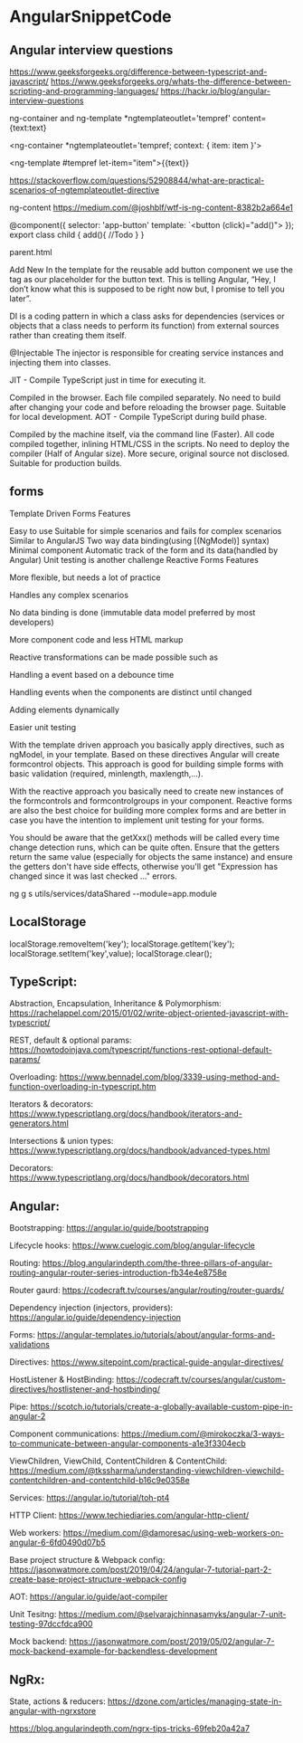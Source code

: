 # AngularSnippetCode

 ## Angular interview questions
https://www.geeksforgeeks.org/difference-between-typescript-and-javascript/
https://www.geeksforgeeks.org/whats-the-difference-between-scripting-and-programming-languages/
https://hackr.io/blog/angular-interview-questions

ng-container and ng-template *ngtemplateoutlet='tempref' content={text:text}

<ng-container *ngtemplateoutlet='tempref; context: { item: item }'></ng-container>

<ng-template #tempref let-item="item">{{text}}<ng-template>

https://stackoverflow.com/questions/52908844/what-are-practical-scenarios-of-ngtemplateoutlet-directive

ng-content
https://medium.com/@joshblf/wtf-is-ng-content-8382b2a664e1

@component({
	selector: 'app-button'
	template: `<button (click)="add()">
					<ng-content></ng-content>
				</button>
});
export class child {
	add(){
		//Todo
	}
}

parent.html

<app-button>Add New</app-button>
In the template for the reusable add button component we use the <ng-content></ng-content> tag as our placeholder for the button text. 
This is telling Angular, “Hey, I don’t know what this is supposed to be right now but, I promise to tell you later”.


DI is a coding pattern in which a class asks for dependencies (services or objects that a class needs to perform its function) 
from external sources rather than creating them itself.

@Injectable
The injector is responsible for creating service instances and injecting them into classes.

JIT - Compile TypeScript just in time for executing it.

Compiled in the browser.
Each file compiled separately.
No need to build after changing your code and before reloading the browser page.
Suitable for local development.
AOT - Compile TypeScript during build phase.

Compiled by the machine itself, via the command line (Faster).
All code compiled together, inlining HTML/CSS in the scripts.
No need to deploy the compiler (Half of Angular size).
More secure, original source not disclosed.
Suitable for production builds.


## forms
Template Driven Forms Features

Easy to use
Suitable for simple scenarios and fails for complex scenarios
Similar to AngularJS
Two way data binding(using [(NgModel)] syntax)
Minimal component
Automatic track of the form and its data(handled by Angular)
Unit testing is another challenge
Reactive Forms Features

More flexible, but needs a lot of practice

Handles any complex scenarios

No data binding is done (immutable data model preferred by most developers)

More component code and less HTML markup

Reactive transformations can be made possible such as

Handling a event based on a debounce time

Handling events when the components are distinct until changed

Adding elements dynamically

Easier unit testing

With the template driven approach you basically apply directives, such as ngModel, in your template. Based on these directives Angular will create formcontrol objects. This approach is good for building simple forms with basic validation (required, minlength, maxlength,...).

With the reactive approach you basically need to create new instances of the formcontrols and formcontrolgroups in your component. Reactive forms are also the best choice for building more complex forms and are better in case you have the intention to implement unit testing for your forms.


You should be aware that the getXxx() methods will be called every time change detection runs, 
which can be quite often. Ensure that the getters return the same value (especially for objects the same instance) 
and ensure the getters don't have side effects, otherwise you'll get "Expression has changed since it was last checked ..." errors.

ng g s utils/services/dataShared --module=app.module

## LocalStorage

localStorage.removeItem('key');
localStorage.getItem('key');
localStorage.setItem('key',value);
localStorage.clear();

## TypeScript:

 

Abstraction, Encapsulation, Inheritance & Polymorphism: https://rachelappel.com/2015/01/02/write-object-oriented-javascript-with-typescript/

REST, default & optional params: https://howtodoinjava.com/typescript/functions-rest-optional-default-params/

Overloading: https://www.bennadel.com/blog/3339-using-method-and-function-overloading-in-typescript.htm

Iterators & decorators: https://www.typescriptlang.org/docs/handbook/iterators-and-generators.html

Intersections & union types: https://www.typescriptlang.org/docs/handbook/advanced-types.html

Decorators: https://www.typescriptlang.org/docs/handbook/decorators.html


## Angular:

 
Bootstrapping: https://angular.io/guide/bootstrapping

Lifecycle hooks: https://www.cuelogic.com/blog/angular-lifecycle

Routing: https://blog.angularindepth.com/the-three-pillars-of-angular-routing-angular-router-series-introduction-fb34e4e8758e

Router gaurd: https://codecraft.tv/courses/angular/routing/router-guards/

Dependency injection (injectors, providers): https://angular.io/guide/dependency-injection

Forms: https://angular-templates.io/tutorials/about/angular-forms-and-validations

Directives: https://www.sitepoint.com/practical-guide-angular-directives/

HostListener & HostBinding: https://codecraft.tv/courses/angular/custom-directives/hostlistener-and-hostbinding/

Pipe: https://scotch.io/tutorials/create-a-globally-available-custom-pipe-in-angular-2

Component communications: https://medium.com/@mirokoczka/3-ways-to-communicate-between-angular-components-a1e3f3304ecb

ViewChildren, ViewChild, ContentChildren & ContentChild: https://medium.com/@tkssharma/understanding-viewchildren-viewchild-contentchildren-and-contentchild-b16c9e0358e 

Services: https://angular.io/tutorial/toh-pt4

HTTP Client: https://www.techiediaries.com/angular-http-client/

Web workers: https://medium.com/@damoresac/using-web-workers-on-angular-6-6fd0490d07b5

Base project structure & Webpack config: https://jasonwatmore.com/post/2019/04/24/angular-7-tutorial-part-2-create-base-project-structure-webpack-config

AOT: https://angular.io/guide/aot-compiler

Unit Tesitng: https://medium.com/@selvarajchinnasamyks/angular-7-unit-testing-97dccfdca900

Mock backend: https://jasonwatmore.com/post/2019/05/02/angular-7-mock-backend-example-for-backendless-development
     

## NgRx:

 

State, actions & reducers: https://dzone.com/articles/managing-state-in-angular-with-ngrxstore

https://blog.angularindepth.com/ngrx-tips-tricks-69feb20a42a7  

 
